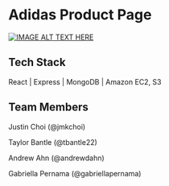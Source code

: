 # Adidas Product Page
[![IMAGE ALT TEXT HERE](https://media.giphy.com/media/WS0Xz1NaQAZh0RgLdm/giphy.gif)](https://youtu.be/c2x3YMc3iiw)

## Tech Stack
React | Express | MongoDB | Amazon EC2, S3

## Team Members
Justin Choi (@jmkchoi)

Taylor Bantle (@tbantle22)

Andrew Ahn (@andrewdahn)

Gabriella Pernama (@gabriellapernama)
